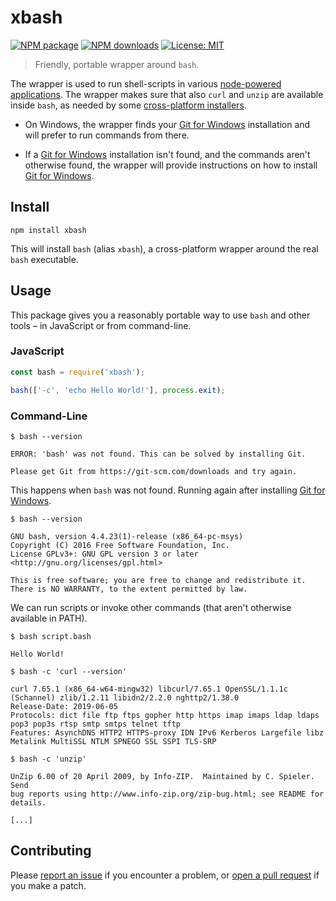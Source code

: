 # xbash

[![NPM package](https://img.shields.io/npm/v/xbash.svg?style=flat-square)](https://www.npmjs.com/package/xbash)
[![NPM downloads](https://img.shields.io/npm/dt/xbash?color=blue&style=flat-square)](https://www.npmjs.com/package/xbash)
[![License: MIT](https://img.shields.io/github/license/mortend/xbash.svg?style=flat-square)](LICENSE)

> Friendly, portable wrapper around `bash`.

The wrapper is used to run shell-scripts in various [node-powered applications](https://github.com/fuse-open/uno). The wrapper makes sure that also `curl` and `unzip` are available inside `bash`, as needed by some [cross-platform installers](https://github.com/fuse-open/android-build-tools).

* On Windows, the wrapper finds your [Git for Windows] installation and will prefer to run commands from there.

* If a [Git for Windows] installation isn't found, and the commands aren't otherwise found, the wrapper will provide instructions on how to install [Git for Windows].

[Git for Windows]: https://git-scm.com/downloads

## Install

```
npm install xbash
```

This will install `bash` (alias `xbash`), a cross-platform wrapper around the real `bash` executable.

## Usage

This package gives you a reasonably portable way to use `bash` and other tools – in JavaScript or from command-line.

### JavaScript

```js
const bash = require('xbash');

bash(['-c', 'echo Hello World!'], process.exit);
```

### Command-Line

```
$ bash --version

ERROR: 'bash' was not found. This can be solved by installing Git.

Please get Git from https://git-scm.com/downloads and try again.
```

This happens when `bash` was not found. Running again after installing [Git for Windows].

```
$ bash --version

GNU bash, version 4.4.23(1)-release (x86_64-pc-msys)
Copyright (C) 2016 Free Software Foundation, Inc.
License GPLv3+: GNU GPL version 3 or later <http://gnu.org/licenses/gpl.html>

This is free software; you are free to change and redistribute it.
There is NO WARRANTY, to the extent permitted by law.
```

We can run scripts or invoke other commands (that aren't otherwise available in PATH).

```
$ bash script.bash

Hello World!
```

```
$ bash -c 'curl --version'

curl 7.65.1 (x86_64-w64-mingw32) libcurl/7.65.1 OpenSSL/1.1.1c (Schannel) zlib/1.2.11 libidn2/2.2.0 nghttp2/1.38.0
Release-Date: 2019-06-05
Protocols: dict file ftp ftps gopher http https imap imaps ldap ldaps pop3 pop3s rtsp smtp smtps telnet tftp
Features: AsynchDNS HTTP2 HTTPS-proxy IDN IPv6 Kerberos Largefile libz Metalink MultiSSL NTLM SPNEGO SSL SSPI TLS-SRP
```

```
$ bash -c 'unzip'

UnZip 6.00 of 20 April 2009, by Info-ZIP.  Maintained by C. Spieler.  Send
bug reports using http://www.info-zip.org/zip-bug.html; see README for details.

[...]
```

## Contributing

Please [report an issue](https://github.com/mortend/xbash/issues) if you encounter a problem, or [open a pull request](https://github.com/mortend/xbash/pulls) if you make a patch.

